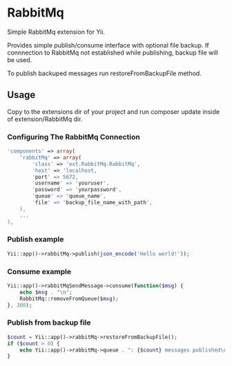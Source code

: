 # RabbitMq
Simple RabbitMq extension for Yii.

Provides simple publish/consume interface with optional file backup. If connnection to RabbitMq not established while publishing, backup file will be used.

To publish backuped messages run restoreFromBackupFile method.

## Usage
Copy to the extensions dir of your project and run composer update inside of extension/RabbitMq dir.

### Configuring The RabbitMq Connection
```php
'components' => array(
	'rabbitMq' => array(
		'class' => 'ext.RabbitMq.RabbitMq',
		'host' => 'localhost,
		'port' => 5672,
		'username' => 'youruser',
		'password' => 'yourpassword',
		'queue' => 'queue_name',
		'file' => 'backup_file_name_with_path',
	),
	...
),
```

### Publish example
```php
Yii::app()->rabbitMq->publish(json_encode('Hello world!'));
```

### Consume example
```php
Yii::app()->rabbitMqSendMessage->consume(function($msg) {
	echo $msg . "\n";
	RabbitMq::removeFromQueue($msg);
}, 300);
```

### Publish from backup file
```php
$count = Yii::app()->rabbitMq->restoreFromBackupFile();
if ($count > 0) {
	echo Yii::app()->rabbitMq->queue . ": {$count} messages published\n";
}
```
